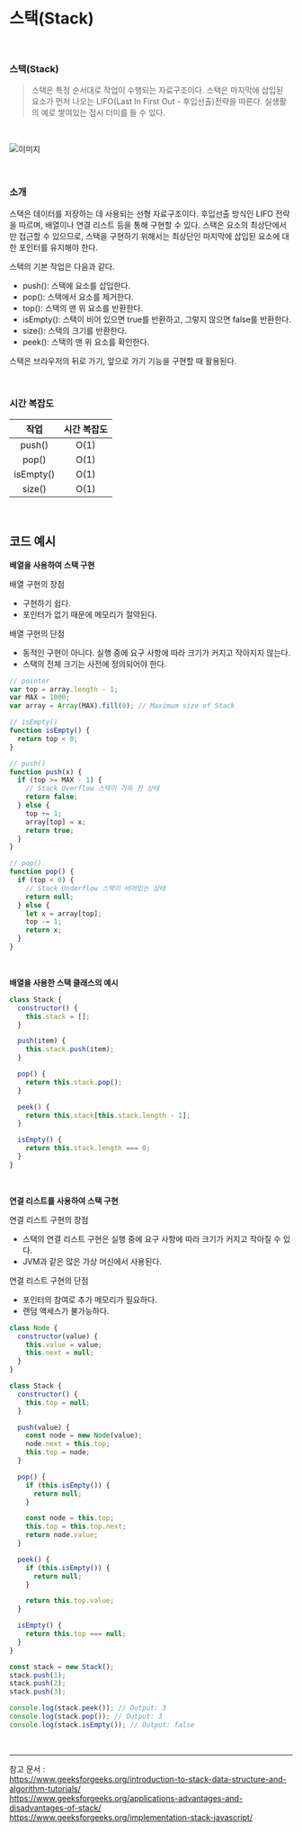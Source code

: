 # 스택(Stack)

<br>

### 스택(Stack)

> 스택은 특정 순서대로 작업이 수행되는 자료구조이다. 스택은 마지막에 삽입된 요소가 먼저 나오는 LIFO(Last In First Out - 후입선출)전략을 따른다. 실생활의 예로 쌓여있는 접시 더미를 들 수 있다.

<br/>

![이미지](https://user-images.githubusercontent.com/93918946/210717509-fcf7fbe5-7561-434c-80bb-92fe3195e391.png)

<br/>

### 소개

스택은 데이터를 저장하는 데 사용되는 선형 자료구조이다. 후입선출 방식인 LIFO 전략을 따르며, 배열이나 연결 리스트 등을 통해 구현할 수 있다. 스택은 요소의 최상단에서만 접근할 수 있으므로, 스택을 구현하기 위해서는 최상단인 마지막에 삽입된 요소에 대한 포인터를 유지해야 한다.

스택의 기본 작업은 다음과 같다.

- push(): 스택에 요소를 삽입한다.
- pop(): 스택에서 요소를 제거한다.
- top(): 스택의 맨 위 요소를 반환한다.
- isEmpty(): 스택이 비어 있으면 true를 반환하고, 그렇지 않으면 false를 반환한다.
- size(): 스택의 크기를 반환한다.
- peek(): 스택의 맨 위 요소를 확인한다.

스택은 브라우저의 뒤로 가기, 앞으로 가기 기능을 구현할 때 활용된다.

<br/>

### 시간 복잡도

|   작업    | 시간 복잡도 |
| :-------: | :---------: |
|  push()   |    O(1)     |
|   pop()   |    O(1)     |
| isEmpty() |    O(1)     |
|  size()   |    O(1)     |

<br/>

## 코드 예시

**배열을 사용하여 스택 구현**

배열 구현의 장점

- 구현하기 쉽다.
- 포인터가 없기 때문에 메모리가 절약된다.

배열 구현의 단점

- 동적인 구현이 아니다. 실행 중에 요구 사항에 따라 크기가 커지고 작아지지 않는다.
- 스택의 전체 크기는 사전에 정의되어야 한다.

```javascript
// pointer
var top = array.length - 1;
var MAX = 1000;
var array = Array(MAX).fill(0); // Maximum size of Stack

// isEmpty()
function isEmpty() {
  return top < 0;
}

// push()
function push(x) {
  if (top >= MAX - 1) {
    // Stack Overflow 스택이 가득 찬 상태
    return false;
  } else {
    top += 1;
    array[top] = x;
    return true;
  }
}

// pop()
function pop() {
  if (top < 0) {
    // Stack Underflow 스택이 비어있는 상태
    return null;
  } else {
    let x = array[top];
    top -= 1;
    return x;
  }
}
```

<br/>

**배열을 사용한 스택 클래스의 예시**

```javascript
class Stack {
  constructor() {
    this.stack = [];
  }

  push(item) {
    this.stack.push(item);
  }

  pop() {
    return this.stack.pop();
  }

  peek() {
    return this.stack[this.stack.length - 1];
  }

  isEmpty() {
    return this.stack.length === 0;
  }
}
```

<br/>

**연결 리스트를 사용하여 스택 구현**

연결 리스트 구현의 장점

- 스택의 연결 리스트 구현은 실행 중에 요구 사항에 따라 크기가 커지고 작아질 수 있다.
- JVM과 같은 많은 가상 머신에서 사용된다.

연결 리스트 구현의 단점

- 포인터의 참여로 추가 메모리가 필요하다.
- 랜덤 액세스가 불가능하다.

```javascript
class Node {
  constructor(value) {
    this.value = value;
    this.next = null;
  }
}

class Stack {
  constructor() {
    this.top = null;
  }

  push(value) {
    const node = new Node(value);
    node.next = this.top;
    this.top = node;
  }

  pop() {
    if (this.isEmpty()) {
      return null;
    }

    const node = this.top;
    this.top = this.top.next;
    return node.value;
  }

  peek() {
    if (this.isEmpty()) {
      return null;
    }

    return this.top.value;
  }

  isEmpty() {
    return this.top === null;
  }
}

const stack = new Stack();
stack.push(1);
stack.push(2);
stack.push(3);

console.log(stack.peek()); // Output: 3
console.log(stack.pop()); // Output: 3
console.log(stack.isEmpty()); // Output: false
```

<br/>

---

참고 문서 :  
https://www.geeksforgeeks.org/introduction-to-stack-data-structure-and-algorithm-tutorials/  
https://www.geeksforgeeks.org/applications-advantages-and-disadvantages-of-stack/  
https://www.geeksforgeeks.org/implementation-stack-javascript/
